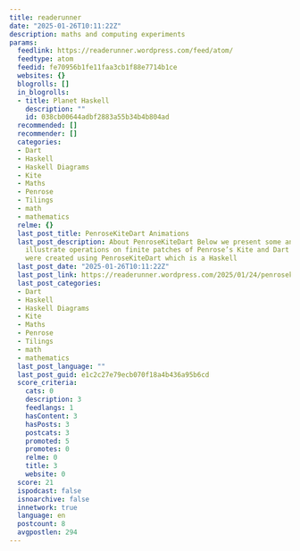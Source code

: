 ```yaml
---
title: readerunner
date: "2025-01-26T10:11:22Z"
description: maths and computing experiments
params:
  feedlink: https://readerunner.wordpress.com/feed/atom/
  feedtype: atom
  feedid: fe70956b1fe11faa3cb1f88e7714b1ce
  websites: {}
  blogrolls: []
  in_blogrolls:
  - title: Planet Haskell
    description: ""
    id: 038cb00644adbf2883a55b34b4b804ad
  recommended: []
  recommender: []
  categories:
  - Dart
  - Haskell
  - Haskell Diagrams
  - Kite
  - Maths
  - Penrose
  - Tilings
  - math
  - mathematics
  relme: {}
  last_post_title: PenroseKiteDart Animations
  last_post_description: About PenroseKiteDart Below we present some animations that
    illustrate operations on finite patches of Penrose’s Kite and Dart tiles. These
    were created using PenroseKiteDart which is a Haskell
  last_post_date: "2025-01-26T10:11:22Z"
  last_post_link: https://readerunner.wordpress.com/2025/01/24/penrosekitedart-animations/
  last_post_categories:
  - Dart
  - Haskell
  - Haskell Diagrams
  - Kite
  - Maths
  - Penrose
  - Tilings
  - math
  - mathematics
  last_post_language: ""
  last_post_guid: e1c2c27e79ecb070f18a4b436a95b6cd
  score_criteria:
    cats: 0
    description: 3
    feedlangs: 1
    hasContent: 3
    hasPosts: 3
    postcats: 3
    promoted: 5
    promotes: 0
    relme: 0
    title: 3
    website: 0
  score: 21
  ispodcast: false
  isnoarchive: false
  innetwork: true
  language: en
  postcount: 8
  avgpostlen: 294
---
```

